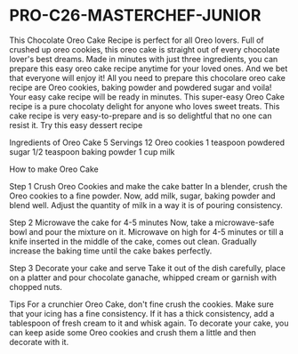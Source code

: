 # PRO-C26-MASTERCHEF-JUNIOR
This Chocolate Oreo Cake Recipe is perfect for all Oreo lovers. Full of crushed up oreo cookies, this oreo cake is straight out of every chocolate lover's best dreams. Made in minutes with just three ingredients, you can prepare this easy oreo cake recipe anytime for your loved ones. And we bet that everyone will enjoy it! All you need to prepare this chocolare oreo cake recipe are Oreo cookies, baking powder and powdered sugar and voila! Your easy cake recipe will be ready in minutes. This super-easy Oreo Cake recipe is a pure chocolaty delight for anyone who loves sweet treats. This cake recipe is very easy-to-prepare and is so delightful that no one can resist it. Try this easy dessert recipe 

Ingredients of Oreo Cake
5 Servings
12 Oreo cookies
1 teaspoon powdered sugar
1/2 teaspoon baking powder
1 cup milk


How to make Oreo Cake

Step 1 Crush Oreo Cookies and make the cake batter
In a blender, crush the Oreo cookies to a fine powder. Now, add milk, sugar, baking powder and blend well. Adjust the quantity of milk in a way it is of pouring consistency.

Step 2 Microwave the cake for 4-5 minutes
Now, take a microwave-safe bowl and pour the mixture on it. Microwave on high for 4-5 minutes or till a knife inserted in the middle of the cake, comes out clean. Gradually increase the baking time until the cake bakes perfectly.

Step 3 Decorate your cake and serve
Take it out of the dish carefully, place on a platter and pour chocolate ganache, whipped cream or garnish with chopped nuts.

Tips
For a crunchier Oreo Cake, don't fine crush the cookies.
Make sure that your icing has a fine consistency. If it has a thick consistency, add a tablespoon of fresh cream to it and whisk again.
To decorate your cake, you can keep aside some Oreo cookies and crush them a little and then decorate with it.

